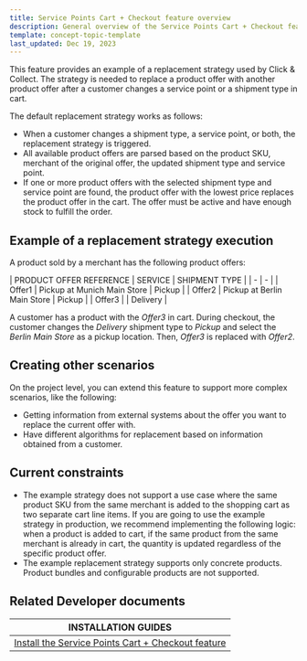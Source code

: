 ```yaml
---
title: Service Points Cart + Checkout feature overview
description: General overview of the Service Points Cart + Checkout feature for your Spryuker Unified Commerce Projects.
template: concept-topic-template
last_updated: Dec 19, 2023
---
```


This feature provides an example of a replacement strategy used by Click & Collect. The strategy is needed to replace a product offer with another product offer after a customer changes a service point or a shipment type in cart.

The default replacement strategy works as follows:
* When a customer changes a shipment type, a service point, or both, the replacement strategy is triggered.
* All available product offers are parsed based on the product SKU, merchant of the original offer, the updated shipment type and service point.
* If one or more product offers with the selected shipment type and service point are found, the product offer with the lowest price replaces the product offer in the cart. The offer must be active and have enough stock to fulfill the order.

## Example of a replacement strategy execution

A product sold by a merchant has the following product offers:

| PRODUCT OFFER REFERENCE | SERVICE | SHIPMENT TYPE |
| - | - |
| Offer1 |   Pickup at Munich Main Store | Pickup |
| Offer2 |   Pickup at Berlin Main Store | Pickup |
| Offer3 | | Delivery |

A customer has a product with the *Offer3* in cart. During checkout, the customer changes the *Delivery* shipment type to *Pickup* and select the *Berlin Main Store* as a pickup location.
Then, *Offer3* is replaced with *Offer2*.

## Creating other scenarios

On the project level, you can extend this feature to support more complex scenarios, like the following:
* Getting information from external systems about the offer you want to replace the current offer with.
* Have different algorithms for replacement based on information obtained from a customer.

## Current constraints

* The example strategy does not support a use case where the same product SKU from the same merchant is added to the shopping cart as two separate cart line items. If you are going to use the example strategy in production, we recommend implementing the following logic: when a product is added to cart, if the same product from the same merchant is already in cart, the quantity is updated regardless of the specific product offer.
* The example replacement strategy supports only concrete products. Product bundles and configurable products are not supported.

## Related Developer documents

| INSTALLATION GUIDES |
| - |
| [Install the Service Points Cart + Checkout feature](/docs/pbc/all/service-point-management/{{page.version}}/unified-commerce/install-features/install-the-service-points-cart-checkout-feature.html) |
